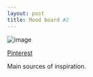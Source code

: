 ```yaml
---
layout: post
title: Mood board #2
---
```


![image]({{site.baseurl}}/images/moodboard2.jpg)

[Pinterest](https://www.pinterest.com/alanahbruce1/open-des-lighting/)

<p>Main sources of inspiration.</p>